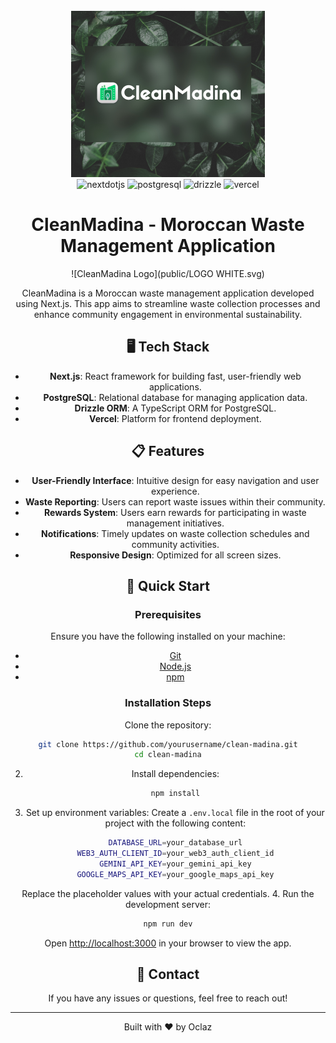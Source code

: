<div align="center">
  <br />
    <a>
      <img src="public/CleanMadina.png" alt="Project Banner"> 
    </a>
  <br />

  <div>
    <img src="https://img.shields.io/badge/-Next_JS-black?style=for-the-badge&logoColor=white&logo=nextdotjs&color=000000" alt="nextdotjs" />
    <img src="https://img.shields.io/badge/-PostgreSQL-black?style=for-the-badge&logoColor=white&logo=postgresql&color=336791" alt="postgresql" />
    <img src="https://img.shields.io/badge/-Drizzle_ORM-black?style=for-the-badge&logoColor=white&logo=drizzle&color=3A66B5" alt="drizzle" />
    <img src="https://img.shields.io/badge/-Vercel-black?style=for-the-badge&logoColor=white&logo=vercel&color=000000" alt="vercel" />
  </div>

# CleanMadina - Moroccan Waste Management Application

![CleanMadina Logo](public/LOGO WHITE.svg)

CleanMadina is a Moroccan waste management application developed using Next.js. This app aims to streamline waste collection processes and enhance community engagement in environmental sustainability. 

## 🖥️ Tech Stack

- **Next.js**: React framework for building fast, user-friendly web applications.
- **PostgreSQL**: Relational database for managing application data.
- **Drizzle ORM**: A TypeScript ORM for PostgreSQL.
- **Vercel**: Platform for frontend deployment.

## 📋 Features

- **User-Friendly Interface**: Intuitive design for easy navigation and user experience.
- **Waste Reporting**: Users can report waste issues within their community.
- **Rewards System**: Users earn rewards for participating in waste management initiatives.
- **Notifications**: Timely updates on waste collection schedules and community activities.
- **Responsive Design**: Optimized for all screen sizes.

## 🚀 Quick Start

### Prerequisites

Ensure you have the following installed on your machine:

- [Git](https://git-scm.com/)
- [Node.js](https://nodejs.org/)
- [npm](https://www.npmjs.com/)

### Installation Steps

Clone the repository:

   ```bash
   git clone https://github.com/yourusername/clean-madina.git
   cd clean-madina
   ```

2. Install dependencies:

   ```bash
   npm install
   ```

3. Set up environment variables:
   Create a `.env.local` file in the root of your project with the following content:

   ```bash
   DATABASE_URL=your_database_url
   WEB3_AUTH_CLIENT_ID=your_web3_auth_client_id
   GEMINI_API_KEY=your_gemini_api_key
   GOOGLE_MAPS_API_KEY=your_google_maps_api_key

   ```

  Replace the placeholder values with your actual credentials.
4. Run the development server:

   ```bash
   npm run dev
   ```

   Open [http://localhost:3000](http://localhost:3000) in your browser to view the app.

## 📱 Contact

If you have any issues or questions, feel free to reach out!

---

Built with ❤️ by Oclaz
